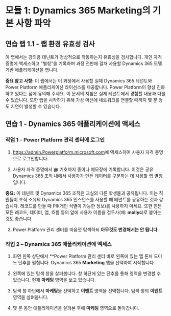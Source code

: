 ﻿---
lab:
    title: '랩 1.1: 랩 환경 유효성 검사'
    module: '모듈 1: Dynamics 365 Marketing의 기본 사항 파악'
---


모듈 1: Dynamics 365 Marketing의 기본 사항 파악
========================

## 연습 랩 1.1 - 랩 환경 유효성 검사 

이 랩에서는 강의용 테넌트가 정상적으로 작동하는지 유효성을 검사합니다. 개인 자격 증명에 액세스하고 "별칭"을 기록하며 과정 전반에 걸쳐 사용할 Dynamics 365 모델 기반 애플리케이션을 엽니다. 

**중요 참고 사항:** 이 랩에서는 이 과정에서 사용할 실제 Dynamics 365 테넌트와
Power Platform 애플리케이션 라이선스를
제공합니다. Power Platform이 항상 진화하고 있다는 점에 유의해 주세요. 이
문서의 지침은 실제 테넌트에서 경험할 내용과
다를 수 있습니다. 또한 랩을 시작하기 위해 가상 머신에
네트워크를 연결할 때까지 몇 분 정도 지연이 발생할 수 있습니다.

연습 1 - Dynamics 365 애플리케이션에 액세스
---------------------------------------------------

### 작업 1 – Power Platform 관리 센터에 로그인

1.  <https://admin.Powerplatform.microsoft.com>에 액세스하여 사용자 자격 증명으로 로그인합니다.

2. 사용자 자격 증명에서 **@** 기호까지 종이나 메모장에 기록합니다. 이것은 공유 Dynamics 365 조직 내에서 사용자가 만든 데이터를 구분하는 데 사용할 랩 별칭입니다. 

**중요:** 이 테넌트 및 Dynamics 365 조직은 교실의 다른 학생들과 공유됩니다. 이는 직원들이 조직 소유의 Dynamics 365 인스턴스를 사용할 때 테넌트를 공유하는 것과 같습니다. 레코드를 만들 때 PII(개인 식별이 가능한 정보)를 사용하지 마세요. 또한 만든 모든 레코드, 데이터, 앱, 흐름 등의 앞에 사용자 이름을 접두사(예: **mollyc**)로 붙이는 것도 좋습니다.

3. Power Platform 관리 센터를 마음껏 탐색하되 **아무것도 변경해서는 안 됩니다**.

### 작업 2 – Dynamics 365 애플리케이션에 액세스

1.  화면 왼쪽 상단에서 **Power Platform 관리 센터 바로 왼쪽에 있는 앱 론처 도미노 단추를 펼칩니다. Dynamics 365 **Marketing** 앱을 선택하여 시작합니다.

2.  왼쪽에 있는 탐색 창을 살펴봅니다. 창 하단에 있는 단추를 통해 영역을 변경할 수 있습니다. 현재 **마케팅** 영역을 보고 있습니다. 

3.  탐색 창 하단에서 **마케팅**을 선택하고 **이벤트** 영역을 선택합니다. 탐색 창의 **이벤트** 영역을 살펴봅니다.  

4. 몇 분 동안 애플리케이션을 살펴본 후에 **마케팅** 영역으로 돌아갑니다.
